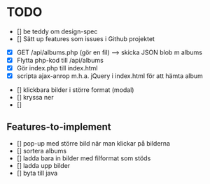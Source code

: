# TODO

-   \[] be teddy om design-spec
-   \[] Sätt up features som issues i Github projektet
-   [x] GET /api/albums.php (gör en fil) --> skicka JSON blob m albums
-   [x] Flytta php-kod till /api/albums
-   [x] Gör index.php till index.html
-   [x] scripta ajax-anrop m.h.a. jQuery i index.html för att hämta album
-   \[] klickbara bilder i större format (modal)
-   \[] kryssa ner
-   \[]

## Features-to-implement

-   \[] pop-up med större bild när man klickar på bilderna
-   \[] sortera albums
-   \[] ladda bara in bilder med filformat som stöds
-   \[] ladda upp bilder
-   \[] byta till java
